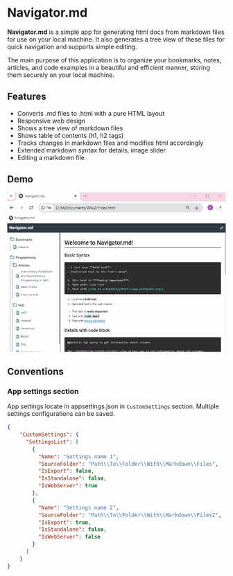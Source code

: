 # Navigator.md

**Navigator.md** is a simple app for generating html docs from markdown files for use on your local machine. It also generates a tree view of these files for quick navigation and supports simple editing. 

The main purpose of this application is to organize your bookmarks, notes, articles, and code examples in a beautiful and efficient manner, storing them securely on your local machine.

## Features

- Converts .md files to .html with a pure HTML layout
- Responsive web design
- Shows a tree view of markdown files
- Shows table of contents (h1, h2 tags)
- Tracks changes in markdown files and modifies html accordingly
- Extended markdown syntax for details, image slider
- Editing a markdown file

## Demo

![](https://github.com/komarowski/Navigator.md/blob/main/demo/demo.gif)

## Conventions

### App settings section

App settings locate in appsettings.json in `CustomSettings` section. Multiple settings configurations can be saved.

```json
{
	"CustomSettings": {
	  "SettingsList": [
		{
		  "Name": "Settings name 1",
		  "SourceFolder": "Path\\To\\Folder\\With\\Markdown\\Files",
		  "IsExport": false,
		  "IsStandalone": false,
		  "IsWebServer": true
		},
		{
		  "Name": "Settings name 2",
		  "SourceFolder": "Path\\To\\Folder\\With\\Markdown\\Files2",
		  "IsExport": true,
		  "IsStandalone": false,
		  "IsWebServer": false
		}
	  ]
	}
}
```
